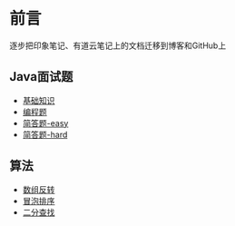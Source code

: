 # 前言
逐步把印象笔记、有道云笔记上的文档迁移到博客和GitHub上

## Java面试题
- [基础知识](https://github.com/heyzeng/compute-knowledge/blob/master/java-interview/src/main/resources/java-%E5%9F%BA%E7%A1%80%E7%9F%A5%E8%AF%86.md)
- [编程题]()
- [简答题-easy]()
- [简答题-hard]()
## 算法 
- [数组反转](https://github.com/heyzeng/compute-knowledge/blob/master/Java/chapter06/src/main/java/com/example/arrayTest.java)
- [冒泡排序](https://github.com/heyzeng/compute-knowledge/blob/master/Java/Day06/src/main/java/com/exer2/bubbleSort.java)
- [二分查找](https://github.com/heyzeng/compute-knowledge/blob/master/Java/Day06/src/main/java/com/exer2/BinarySearch.java)